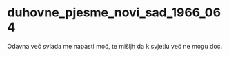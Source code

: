 # duhovne_pjesme_novi_sad_1966_064
Odavna već svlada me napasti moć, te mišljh da k svjetlu već ne mogu doć.